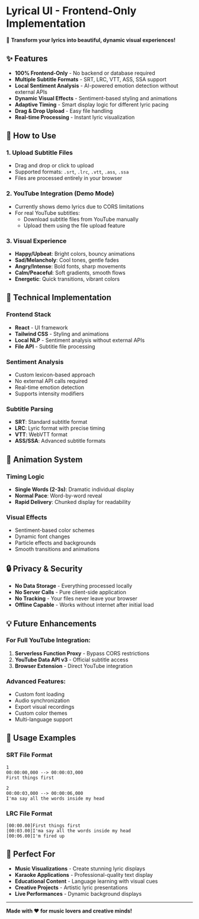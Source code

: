 # Lyrical UI - Frontend-Only Implementation

🎵 **Transform your lyrics into beautiful, dynamic visual experiences!**

## ✨ Features

- **100% Frontend-Only** - No backend or database required
- **Multiple Subtitle Formats** - SRT, LRC, VTT, ASS, SSA support
- **Local Sentiment Analysis** - AI-powered emotion detection without external APIs
- **Dynamic Visual Effects** - Sentiment-based styling and animations
- **Adaptive Timing** - Smart display logic for different lyric pacing
- **Drag & Drop Upload** - Easy file handling
- **Real-time Processing** - Instant lyric visualization

## 🚀 How to Use

### 1. Upload Subtitle Files
- Drag and drop or click to upload
- Supported formats: `.srt`, `.lrc`, `.vtt`, `.ass`, `.ssa`
- Files are processed entirely in your browser

### 2. YouTube Integration (Demo Mode)
- Currently shows demo lyrics due to CORS limitations
- For real YouTube subtitles:
  - Download subtitle files from YouTube manually
  - Upload them using the file upload feature

### 3. Visual Experience
- **Happy/Upbeat**: Bright colors, bouncy animations
- **Sad/Melancholy**: Cool tones, gentle fades
- **Angry/Intense**: Bold fonts, sharp movements
- **Calm/Peaceful**: Soft gradients, smooth flows
- **Energetic**: Quick transitions, vibrant colors

## 🔧 Technical Implementation

### Frontend Stack
- **React** - UI framework
- **Tailwind CSS** - Styling and animations
- **Local NLP** - Sentiment analysis without external APIs
- **File API** - Subtitle file processing

### Sentiment Analysis
- Custom lexicon-based approach
- No external API calls required
- Real-time emotion detection
- Supports intensity modifiers

### Subtitle Parsing
- **SRT**: Standard subtitle format
- **LRC**: Lyric format with precise timing
- **VTT**: WebVTT format
- **ASS/SSA**: Advanced subtitle formats

## 🎨 Animation System

### Timing Logic
- **Single Words (2-3s)**: Dramatic individual display
- **Normal Pace**: Word-by-word reveal
- **Rapid Delivery**: Chunked display for readability

### Visual Effects
- Sentiment-based color schemes
- Dynamic font changes
- Particle effects and backgrounds
- Smooth transitions and animations

## 🔒 Privacy & Security

- **No Data Storage** - Everything processed locally
- **No Server Calls** - Pure client-side application
- **No Tracking** - Your files never leave your browser
- **Offline Capable** - Works without internet after initial load

## 💡 Future Enhancements

### For Full YouTube Integration:
1. **Serverless Function Proxy** - Bypass CORS restrictions
2. **YouTube Data API v3** - Official subtitle access
3. **Browser Extension** - Direct YouTube integration

### Advanced Features:
- Custom font loading
- Audio synchronization
- Export visual recordings
- Custom color themes
- Multi-language support

## 📝 Usage Examples

### SRT File Format
```
1
00:00:00,000 --> 00:00:03,000
First things first

2
00:00:03,000 --> 00:00:06,000
I'ma say all the words inside my head
```

### LRC File Format
```
[00:00.00]First things first
[00:03.00]I'ma say all the words inside my head
[00:06.00]I'm fired up
```

## 🎯 Perfect For

- **Music Visualizations** - Create stunning lyric displays
- **Karaoke Applications** - Professional-quality text display
- **Educational Content** - Language learning with visual cues
- **Creative Projects** - Artistic lyric presentations
- **Live Performances** - Dynamic background displays

---

**Made with ❤️ for music lovers and creative minds!**
